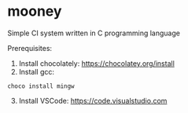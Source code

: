 # mooney
Simple CI system written in C programming language

Prerequisites:

1) Install chocolately: https://chocolatey.org/install
2) Install gcc:
```commandLine
choco install mingw
```
3) Install VSCode: https://code.visualstudio.com

